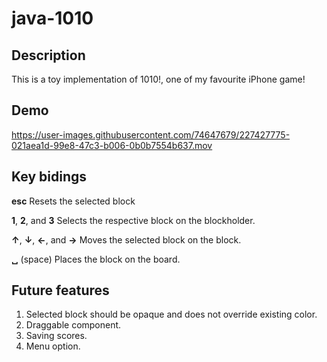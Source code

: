 # java-1010

## Description

This is a toy implementation of 1010!, one of my favourite iPhone game!

## Demo

https://user-images.githubusercontent.com/74647679/227427775-021aea1d-99e8-47c3-b006-0b0b7554b637.mov



## Key bidings

**esc** Resets the selected block

**1**, **2**, and **3** Selects the respective block on the blockholder.

**&uarr;**, **&darr;**, **&larr;**, and **&rarr;** Moves the selected block on the block.

**␣** (space) Places the block on the board.

## Future features

1. Selected block should be opaque and does not override existing color.
2. Draggable component.
3. Saving scores.
4. Menu option.
